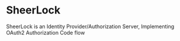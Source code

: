 # SheerLock
SheerLock is an Identity Provider/Authorization Server, Implementing OAuth2 Authorization Code flow
